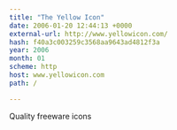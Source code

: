 ```yaml
---
title: "The Yellow Icon"
date: 2006-01-20 12:44:13 +0000
external-url: http://www.yellowicon.com/
hash: f40a3c003259c3568aa9643ad4812f3a
year: 2006
month: 01
scheme: http
host: www.yellowicon.com
path: /

---
```


Quality freeware icons
